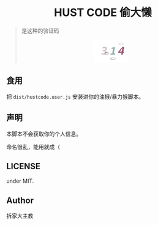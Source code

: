 <h1><center>HUST CODE 偷大懒</center></h1>

> 是这种的验证码
> <center><img src="./img/code.gif"></center>

## 食用
把 `dist/hustcode.user.js` 安装进你的油猴/暴力猴脚本。

## 声明

本脚本不会获取你的个人信息。

命名很乱，能用就成（

## LICENSE
under MIT.

## Author
拆家大主教
